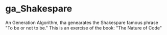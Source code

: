# ga_Shakespare
An Generation Algorithm, tha genearates the Shakespare famous phrase "To be or not to be." This is an exercise of the book: "The Nature of Code"
